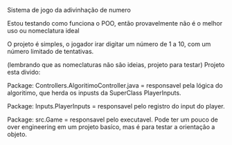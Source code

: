 Sistema de jogo da adivinhação de numero

Estou testando como funciona o POO, então provavelmente não é o melhor uso ou nomeclatura ideal

O projeto é simples, o jogador irar digitar um número de 1 a 10, com um número limitado de tentativas.

(lembrando que as nomeclaturas não são ideias, projeto para testar)
Projeto esta divido:

Package: Controllers.AlgoritimoController.java = responsavel pela lógica do algoritimo, que herda os inpusts da
SuperClass PlayerInputs.

Package: Inputs.PlayerInputs = responsavel pelo registro do input do player.

Package: src.Game = responsavel pelo executavel.
Pode ter um pouco de over engineering em um projeto basíco, mas é para testar a orientação a objeto.

